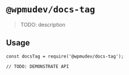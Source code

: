 # `@wpmudev/docs-tag`

> TODO: description

## Usage

```
const docsTag = require('@wpmudev/docs-tag');

// TODO: DEMONSTRATE API
```
